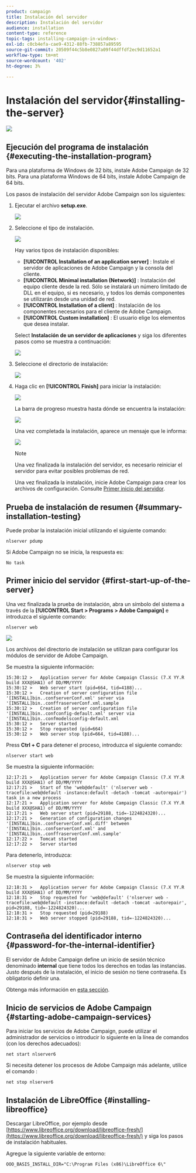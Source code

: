 ```yaml
---
product: campaign
title: Instalación del servidor
description: Instalación del servidor
audience: installation
content-type: reference
topic-tags: installing-campaign-in-windows-
exl-id: c0cb4efa-cae9-4312-88fb-738857a89595
source-git-commit: 20509f44c5b8e0827a09f44dffdf2ec9d11652a1
workflow-type: tm+mt
source-wordcount: '402'
ht-degree: 3%

---
```


# Instalación del servidor{#installing-the-server}

![](../../assets/v7-only.svg)

## Ejecución del programa de instalación {#executing-the-installation-program}

Para una plataforma de Windows de 32 bits, instale Adobe Campaign de 32 bits. Para una plataforma Windows de 64 bits, instale Adobe Campaign de 64 bits.

Los pasos de instalación del servidor Adobe Campaign son los siguientes:

1. Ejecutar el archivo **setup.exe**.

   ![](assets/s_ncs_install_installer_01.png)

1. Seleccione el tipo de instalación.

   ![](assets/s_ncs_install_installer_01a.png)

   Hay varios tipos de instalación disponibles:

   * **[!UICONTROL Installation of an application server]** : Instale el servidor de aplicaciones de Adobe Campaign y la consola del cliente.
   * **[!UICONTROL Minimal installation (Network)]** : Instalación del equipo cliente desde la red. Sólo se instalará un número limitado de DLL en el equipo, si es necesario, y todos los demás componentes se utilizarán desde una unidad de red.
   * **[!UICONTROL Installation of a client]** : Instalación de los componentes necesarios para el cliente de Adobe Campaign.
   * **[!UICONTROL Custom installation]** : El usuario elige los elementos que desea instalar.

   Select **Instalación de un servidor de aplicaciones** y siga los diferentes pasos como se muestra a continuación:

   ![](assets/s_ncs_install_installer_02.png)

1. Seleccione el directorio de instalación:

   ![](assets/s_ncs_install_installer_03.png)

1. Haga clic en **[!UICONTROL Finish]** para iniciar la instalación:

   ![](assets/s_ncs_install_installer_04.png)

   La barra de progreso muestra hasta dónde se encuentra la instalación:

   ![](assets/s_ncs_install_installer_05.png)

   Una vez completada la instalación, aparece un mensaje que le informa:

   ![](assets/s_ncs_install_installer_06.png)

   >[!NOTE]
   >
   >Una vez finalizada la instalación del servidor, es necesario reiniciar el servidor para evitar posibles problemas de red.

   Una vez finalizada la instalación, inicie Adobe Campaign para crear los archivos de configuración. Consulte [Primer inicio del servidor](#first-start-up-of-the-server).

## Prueba de instalación de resumen {#summary-installation-testing}

Puede probar la instalación inicial utilizando el siguiente comando:

```
nlserver pdump
```

Si Adobe Campaign no se inicia, la respuesta es:

```
No task
```

## Primer inicio del servidor {#first-start-up-of-the-server}

Una vez finalizada la prueba de instalación, abra un símbolo del sistema a través de la **[!UICONTROL Start > Programs > Adobe Campaign]** e introduzca el siguiente comando:

```
nlserver web
```

![](assets/s_ncs_install_cmd_nlserverweb.png)

Los archivos del directorio de instalación se utilizan para configurar los módulos de servidor de Adobe Campaign.

Se muestra la siguiente información:

```
15:30:12 >   Application server for Adobe Campaign Classic (7.X YY.R build XXX@SHA1) of DD/MM/YYYY
15:30:12 >   Web server start (pid=664, tid=4188)...
15:30:12 >   Creation of server configuration file '[INSTALL]bin..confserverConf.xml' server via '[INSTALL]bin..conffraserverConf.xml.sample
15:30:12 >   Creation of server configuration file '[INSTALL]bin..confconfig-default.xml' server via '[INSTALL]bin..confmodelsconfig-default.xml
15:30:12 >   Server started
15:30:12 >   Stop requested (pid=664)
15:30:12 >   Web server stop (pid=664, tid=4188)...
```

Press **Ctrl + C** para detener el proceso, introduzca el siguiente comando:

```
nlserver start web
```

Se muestra la siguiente información:

```
12:17:21 >   Application server for Adobe Campaign Classic (7.X YY.R build XXX@SHA1) of DD/MM/YYYY
12:17:21 >   Start of the 'web@default' ('nlserver web -tracefile:web@default -instance:default -detach -tomcat -autorepair') task in a new process 
12:17:21 >   Application server for Adobe Campaign Classic (7.X YY.R build XXX@SHA1) of DD/MM/YYYY
12:17:21 >   Web server start (pid=29188, tid=-1224824320)...
12:17:21 >   Generation of configuration changes '[INSTALL]bin..confserverConf.xml.diff' between '[INSTALL]bin..confserverConf.xml' and '[INSTALL]bin..conffraserverConf.xml.sample'
12:17:22 >   Tomcat started
12:17:22 >   Server started
```

Para detenerlo, introduzca:

```
nlserver stop web
```

Se muestra la siguiente información:

```
12:18:31 >   Application server for Adobe Campaign Classic (7.X YY.R build XXX@SHA1) of DD/MM/YYYY
12:18:31 >   Stop requested for 'web@default' ('nlserver web -tracefile:web@default -instance:default -detach -tomcat -autorepair', pid=29188, tid=-1224824320)...
12:18:31 >   Stop requested (pid=29188)
12:18:31 >   Web server stopped (pid=29188, tid=-1224824320)...
```

## Contraseña del identificador interno {#password-for-the-internal-identifier}

El servidor de Adobe Campaign define un inicio de sesión técnico denominado **internal** que tiene todos los derechos en todas las instancias. Justo después de la instalación, el inicio de sesión no tiene contraseña. Es obligatorio definir una.

Obtenga más información en [esta sección](../../installation/using/configuring-campaign-server.md#internal-identifier).

## Inicio de servicios de Adobe Campaign {#starting-adobe-campaign-services}

Para iniciar los servicios de Adobe Campaign, puede utilizar el administrador de servicios o introducir lo siguiente en la línea de comandos (con los derechos adecuados):

```
net start nlserver6
```

Si necesita detener los procesos de Adobe Campaign más adelante, utilice el comando :

```
net stop nlserver6
```

## Instalación de LibreOffice {#installing-libreoffice}

Descargar LibreOffice, por ejemplo desde [https://www.libreoffice.org/download/libreoffice-fresh/](https://www.libreoffice.org/download/libreoffice-fresh/) y siga los pasos de instalación habituales.

Agregue la siguiente variable de entorno:

```
OOO_BASIS_INSTALL_DIR="C:\Program Files (x86)\LibreOffice 6\"
```

